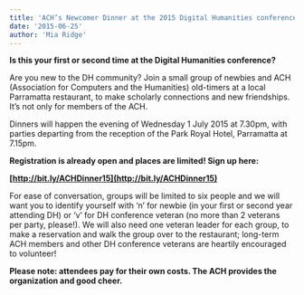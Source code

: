 ```yaml
---
title: 'ACH’s Newcomer Dinner at the 2015 Digital Humanities conference'
date: '2015-06-25'
author: 'Mia Ridge'
---
```

**Is this your first or second time at the Digital Humanities conference?**

Are you new to the DH community? Join a small group of newbies and ACH (Association for Computers and the Humanities) old-timers at a local Parramatta restaurant, to make scholarly connections and new friendships. It’s not only for members of the ACH.

Dinners will happen the evening of Wednesday 1 July 2015 at 7.30pm, with parties departing from the reception of the Park Royal Hotel, Parramatta at 7.15pm.

**Registration is already open and places are limited! Sign up here:**

**[http://bit.ly/ACHDinner15](http://bit.ly/ACHDinner15)**

For ease of conversation, groups will be limited to six people and we will want you to identify yourself with ‘n’ for newbie (in your first or second year attending DH) or ‘v’ for DH conference veteran (no more than 2 veterans per party, please!). We will also need one veteran leader for each group, to make a reservation and walk the group over to the restaurant; long-term ACH members and other DH conference veterans are heartily encouraged to volunteer!

**Please note: attendees pay for their own costs. The ACH provides the organization and good cheer.**